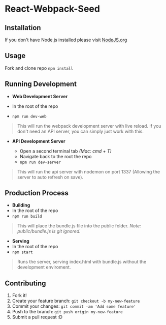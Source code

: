 # React-Webpack-Seed

## Installation
If you don't have Node.js installed please visit [NodeJS.org](https://nodejs.org/en/)

## Usage
Fork and clone repo
`npm install`

## Running Development
* **Web Development Server**

 * In the root of the repo
 * `npm run dev-web`

>This will run the webpack development server with live reload. If you don't need an API server, you can simply just work with this.

* **API Development Server**

  * Open a second terminal tab *(Mac: cmd + T)*
  * Navigate back to the root the repo
  * `npm run dev-server`

>This will run the api server with nodemon on port 1337 (Allowing the server to auto refresh on save).

## Production Process
* **Building**
 * In the root of the repo
 * `npm run build`
 
>This will place the bundle.js file into the public folder.
>*Note: public/bundle.js is git ignored.*

* **Serving**
 * In the root of the repo
 * `npm start`
 
>Runs the server, serving index.html with bundle.js without the development enviroment.


## Contributing
1. Fork it!
2. Create your feature branch: `git checkout -b my-new-feature`
3. Commit your changes: `git commit -am 'Add some feature'`
4. Push to the branch: `git push origin my-new-feature`
5. Submit a pull request :D
